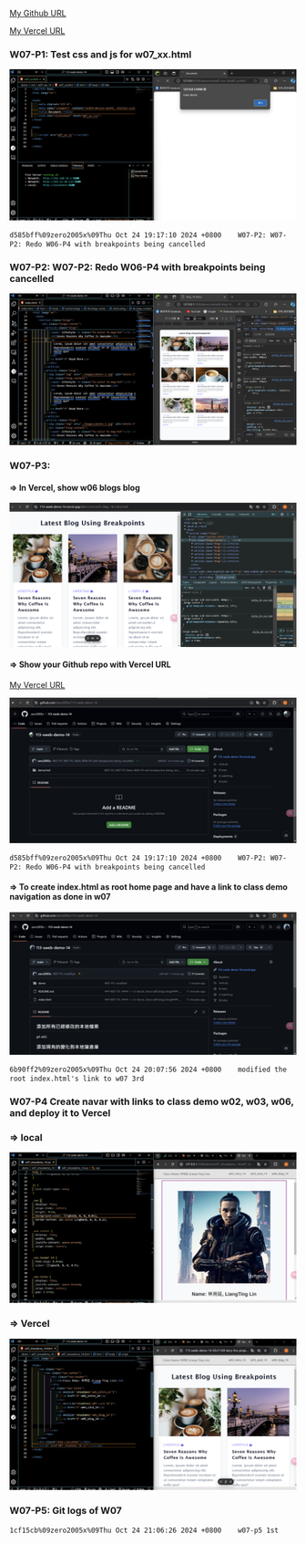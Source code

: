 [My Github URL](https://github.com/zero2005x/113-sweb-demo-14)

[My Vercel URL](https://w07-showdemo-14.vercel.app/)

### W07-P1: Test css and js for w07_xx.html

![](./images/w07_p1.png)

```
d585bff%09zero2005x%09Thu Oct 24 19:17:10 2024 +0800    W07-P2: W07-P2: Redo W06-P4 with breakpoints being cancelled
```

### W07-P2: W07-P2: Redo W06-P4 with breakpoints being cancelled


![](./images/w07_p2.png)


### W07-P3:

#### => In Vercel, show w06 blogs blog

![](./images/w07_p3-1.png)



#### => Show your Github repo with Vercel URL

[My Vercel URL](https://w07-showdemo-14.vercel.app/)

![](./images/w07_p3-2.png)

```
d585bff%09zero2005x%09Thu Oct 24 19:17:10 2024 +0800    W07-P2: W07-P2: Redo W06-P4 with breakpoints being cancelled
```

#### => To create index.html as root home page and have a link to class demo navigation as done in w07

![](./images/w07_p3-3.png)

```
6b90ff2%09zero2005x%09Thu Oct 24 20:07:56 2024 +0800    modified the root index.html's link to w07 3rd
```


### W07-P4 Create navar with links to class demo w02, w03, w06, and deploy it to Vercel

### => local

![](./images/w07_p4-1.png)
### => Vercel
![](./images/w07_p4-2.png)


### W07-P5: Git logs of W07

```
1cf15cb%09zero2005x%09Thu Oct 24 21:06:26 2024 +0800    w07-p5 1st
```
